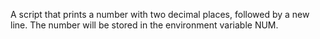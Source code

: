 A script that prints a number with two decimal places, followed by a new line. The number will be stored in the environment variable NUM.

